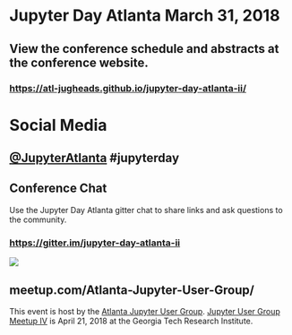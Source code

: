 

# Jupyter Day Atlanta March 31, 2018

## View the conference schedule and abstracts at the conference website.

### https://atl-jugheads.github.io/jupyter-day-atlanta-ii/

# Social Media

## [@JupyterAtlanta](https://twitter.com/JupyterAtlanta) #jupyterday


## Conference Chat

Use the Jupyter Day Atlanta gitter chat to share links and ask questions to the community.

### https://gitter.im/jupyter-day-atlanta-ii



![](https://user-images.githubusercontent.com/4236275/38122306-3c0b204c-33a2-11e8-822d-db247a0fbad2.png)



## meetup.com/Atlanta-Jupyter-User-Group/

This event is host by the [Atlanta Jupyter User Group](https://meetup.com/Atlanta-Jupyter-User-Group/).  [Jupyter User Group Meetup IV](https://www.meetup.com/Atlanta-Jupyter-User-Group/events/248894686/) is April 21, 2018 at the Georgia Tech Research Institute.

